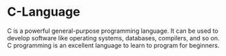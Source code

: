 # C-Language
C is a powerful general-purpose programming language. It can be used to develop software like operating systems, databases, compilers, and so on. C programming is an excellent language to learn to program for beginners.
